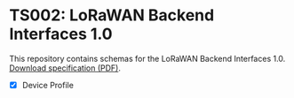 # TS002: LoRaWAN Backend Interfaces 1.0

This repository contains schemas for the LoRaWAN Backend Interfaces 1.0. [Download specification (PDF)](https://lora-alliance.org/resource-hub/lorawanr-back-end-interfaces-v10).

- [x] Device Profile
